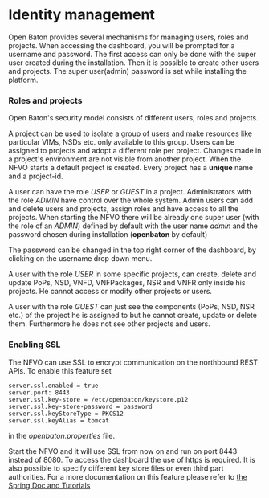 # Identity management

Open Baton provides several mechanisms for managing users, roles and projects. When accessing the dashboard, you will be prompted for a username and password. 
The first access can only be done with the super user created during the installation. Then it is possible to create other users and projects. The super user(admin) password is set while installing the platform.
### Roles and projects

Open Baton's security model consists of different users, roles and projects.

A project can be used to isolate a group of users and make resources like particular VIMs, NSDs etc. only available to this group. Users can be assigned to projects and adopt a different role per project. Changes made in a project's environment are not visible from another project. 
When the NFVO starts a default project is created. Every project has a **unique** name and a project-id.  

A user can have the role *USER* or *GUEST* in a project. Administrators with the role *ADMIN* have control over the whole system. Admin users can add and delete users and projects, assign roles and have access to all the projects. When starting the NFVO there will be already one super user (with the role of an *ADMIN*) defined by default with the user name *admin* and the password chosen during installation (**openbaton** by default)

The password can be changed in the top right corner of the dashboard, by clicking on the username drop down menu.

A user with the role *USER* in some specific projects, can create, delete and update PoPs, NSD, VNFD, VNFPackages, NSR and VNFR only inside his projects. He cannot access or modify other projects or users.

A user with the role *GUEST* can just see the components (PoPs, NSD, NSR etc.) of the project he is assigned to but he cannot create, update or delete them. Furthermore he does not see other projects and users.

### Enabling SSL

The NFVO can use SSL to encrypt communication on the northbound REST APIs. To enable this feature set

```properties
server.ssl.enabled = true
server.port: 8443
server.ssl.key-store = /etc/openbaton/keystore.p12
server.ssl.key-store-password = password
server.ssl.keyStoreType = PKCS12
server.ssl.keyAlias = tomcat
```
in the *openbaton.properties* file.  

Start the NFVO and it will use SSL from now on and run on port 8443 instead of 8080. To access the dashboard the use of https is required.
It is also possible to specify different key store files or even third part authorities. For a more documentation on this feature please refer to [the Spring Doc and Tutorials](https://spring.io/guides/tutorials/bookmarks/)

<!---
Script for open external links in a new tab
-->
<script type="text/javascript" charset="utf-8">
      // Creating custom :external selector
      $.expr[':'].external = function(obj){
          return !obj.href.match(/^mailto\:/)
                  && (obj.hostname != location.hostname);
      };
      $(function(){
        $('a:external').addClass('external');
        $(".external").attr('target','_blank');
      })
</script>
